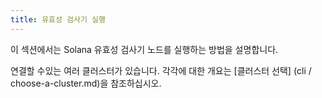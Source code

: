 ```yaml
---
title: 유효성 검사기 실행
---
```


이 섹션에서는 Solana 유효성 검사기 노드를 실행하는 방법을 설명합니다.

연결할 수있는 여러 클러스터가 있습니다. 각각에 대한 개요는 \[클러스터 선택\] (cli / choose-a-cluster.md)을 참조하십시오.
